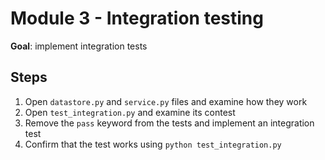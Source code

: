 # Module 3 - Integration testing

**Goal**: implement integration tests

## Steps

1. Open `datastore.py` and `service.py` files and examine how they work
2. Open `test_integration.py` and examine its contest
3. Remove the `pass` keyword from the tests and implement an integration test
4. Confirm that the test works using `python test_integration.py`
